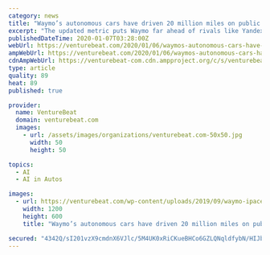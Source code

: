 ```yaml
---
category: news
title: "Waymo’s autonomous cars have driven 20 million miles on public roads"
excerpt: "The updated metric puts Waymo far ahead of rivals like Yandex and Baidu, whose cars had driven around 1 million miles as of October and July, respectively. In late 2017, the cofounder of Cruise, GM’s self-driving unit, told investors it was on the verge of putting 1 million miles on its autonomous test cars per month. Of course, it’s worth ..."
publishedDateTime: 2020-01-07T03:28:00Z
webUrl: https://venturebeat.com/2020/01/06/waymos-autonomous-cars-have-driven-20-million-miles-on-public-roads/
ampWebUrl: https://venturebeat.com/2020/01/06/waymos-autonomous-cars-have-driven-20-million-miles-on-public-roads/amp/
cdnAmpWebUrl: https://venturebeat-com.cdn.ampproject.org/c/s/venturebeat.com/2020/01/06/waymos-autonomous-cars-have-driven-20-million-miles-on-public-roads/amp/
type: article
quality: 89
heat: 89
published: true

provider:
  name: VentureBeat
  domain: venturebeat.com
  images:
    - url: /assets/images/organizations/venturebeat.com-50x50.jpg
      width: 50
      height: 50

topics:
  - AI
  - AI in Autos

images:
  - url: https://venturebeat.com/wp-content/uploads/2019/09/waymo-ipace-e1572290208222.jpg?fit=1200%2C600&strip=all
    width: 1200
    height: 600
    title: "Waymo’s autonomous cars have driven 20 million miles on public roads"

secured: "4342Q/sI201vzX9cmdnX6VJlc/5M4UK0xRiCKueBHCo6GZLQNqldfybN/HIJbzZqEYOdFGbrclF7vB8kUhYnX2U/9FvsPGehEQDlDdXijSXRQ+Mtfx/f5SbS5Kzfr3dL8zxJdXCX9Vq8fhiRrdUcETua4fosZDur01uG8ELPF8uFCz7mfXHHvbXdurtjY2NGqhP+2psGBY5nqTIDwT0HA4XiLckS8BYZs/hyadEjDF+Xn6Lbu8AOwj0Yauzlsk30INqhhRHLzVcxlJUOYS51UEyw0rQBMFJfhdTff7Q8lgWm4s2YsZhFatTjCSy1zzqFFoFaxEU6WwXxga/3fZZX0NkSkrq4D6YGsrd0JuSI50QkSSaTIhaLG/S6bgDMSkOu3iLGEUDKLAslT0uEzOtlt+hDo04NmTEFSx/XjeYnk0w/ScvL3fT9r/r+2y4TRn4gHAB3R2q8hNFc8TojrXXKQQ==;R37jQYrQuHy9uCpzh7pZrw=="
---
```


